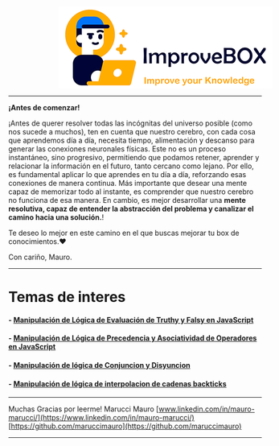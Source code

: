 <img style="display: block; margin-left: 100px" src="resources/logo.png">
<hr />
<b>¡Antes de comenzar!</b>

¡Antes de querer resolver todas las incógnitas del universo posible (como nos sucede a muchos), ten en cuenta que nuestro cerebro, con cada cosa que aprendemos día a día, necesita tiempo, alimentación y descanso para generar las conexiones neuronales físicas. Este no es un proceso instantáneo, sino progresivo, permitiendo que podamos retener, aprender y relacionar la información en el futuro, tanto cercano como lejano.
Por ello, es fundamental aplicar lo que aprendes en tu día a día, reforzando esas conexiones de manera continua. Más importante que desear una mente capaz de memorizar todo al instante, es comprender que nuestro cerebro no funciona de esa manera. En cambio, es mejor desarrollar una **mente resolutiva, capaz de entender la abstracción del problema y canalizar el camino hacia una solución.**!

Te deseo lo mejor en este camino en el que buscas mejorar tu box de conocimientos.❤️

Con cariño, Mauro.

<hr />

# Temas de interes

#### - [Manipulación de Lógica de Evaluación de Truthy y Falsy en JavaScript](es/logica-truthy-falsy/logica-truthy-falsy.md)

#### - [Manipulación de Lógica de Precedencia y Asociatividad de Operadores en JavaScript](es/logica-precedencia-asociatividad/logica-precedencia-asociatividad.md)

#### - [Manipulación de lógica de Conjuncion y Disyuncion](es/logica-conjuncion-disyuncion/logica-conjuncion-disyuncion.md)

#### - [Manipulación de lógica de interpolacion de cadenas backticks](es/logica-interpolacion-cadenas-backticks/logica-interpolacion-cadenas-backticks.md)

---

Muchas Gracias por leerme!
Marucci Mauro
[www.linkedin.com/in/mauro-marucci/](https://www.linkedin.com/in/mauro-marucci/)
[https://github.com/maruccimauro](https://github.com/maruccimauro)

---
